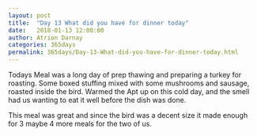 ```yaml
---
layout: post  
title:  "Day 13 What did you have for dinner today"  
date:   2018-01-13 12:00:00  
author: Atrion Darnay  
categories: 365days
permalink: 365days/Day-13-What-did-you-have-for-dinner-today.html  
---
```


  Todays Meal was a long day of prep thawing and preparing a turkey for roasting. Some boxed stuffing mixed with some mushrooms and sausage, roasted inside the bird. Warmed the Apt up on this cold day, and the smell had us wanting to eat it well before the dish was done.
  
  This meal was great and since the bird was a decent size it made enough for 3 maybe 4 more meals for the two of us.   
